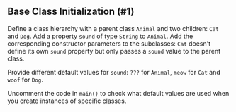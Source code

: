 ## Base Class Initialization (#1)

Define a class hierarchy with a parent class `Animal` and two children: `Cat`
and `Dog`. Add a property `sound` of type `String` to `Animal`. Add the
corresponding constructor parameters to the subclasses: `Cat` doesn't define
its own `sound` property but only passes a `sound` value to the parent class.

Provide different default values for `sound`: `???` for `Animal`,  `meow` for
`Cat` and `woof` for `Dog`.

Uncomment the code in `main()` to check what default values are used when you
create instances of specific classes.